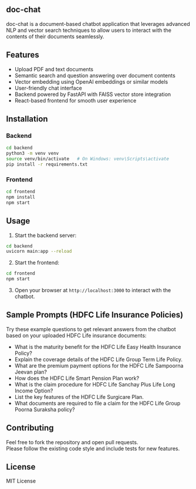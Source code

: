 
## doc-chat

doc-chat is a document-based chatbot application that leverages advanced NLP and vector search techniques to allow users to interact with the contents of their documents seamlessly.

## Features

- Upload PDF and text documents
- Semantic search and question answering over document contents
- Vector embedding using OpenAI embeddings or similar models
- User-friendly chat interface
- Backend powered by FastAPI with FAISS vector store integration
- React-based frontend for smooth user experience

## Installation

### Backend

```bash
cd backend
python3 -m venv venv
source venv/bin/activate   # On Windows: venv\Scripts\activate
pip install -r requirements.txt
```

### Frontend

```bash
cd frontend
npm install
npm start
```

## Usage

1. Start the backend server:

```bash
cd backend
uvicorn main:app --reload
```

2. Start the frontend:

```bash
cd frontend
npm start
```

3. Open your browser at `http://localhost:3000` to interact with the chatbot.

## Sample Prompts (HDFC Life Insurance Policies)

Try these example questions to get relevant answers from the chatbot based on your uploaded HDFC Life insurance documents:

- What is the maturity benefit for the HDFC Life Easy Health Insurance Policy?
- Explain the coverage details of the HDFC Life Group Term Life Policy.
- What are the premium payment options for the HDFC Life Sampoorna Jeevan plan?
- How does the HDFC Life Smart Pension Plan work?
- What is the claim procedure for HDFC Life Sanchay Plus Life Long Income Option?
- List the key features of the HDFC Life Surgicare Plan.
- What documents are required to file a claim for the HDFC Life Group Poorna Suraksha policy?

## Contributing

Feel free to fork the repository and open pull requests.  
Please follow the existing code style and include tests for new features.

## License

MIT License
